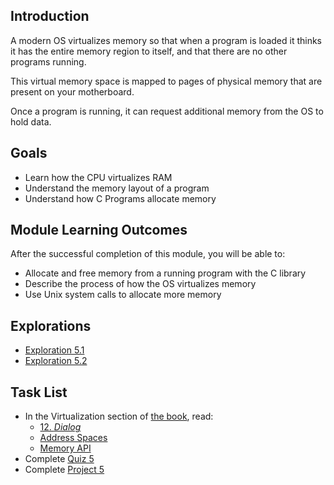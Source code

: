 ## Introduction

A modern OS virtualizes memory so that when a program is loaded it
thinks it has the entire memory region to itself, and that there are no
other programs running.

This virtual memory space is mapped to pages of physical memory that are
present on your motherboard.

Once a program is running, it can request additional memory from the OS
to hold data.

## Goals

* Learn how the CPU virtualizes RAM
* Understand the memory layout of a program
* Understand how C Programs allocate memory
  
## Module Learning Outcomes
  
After the successful completion of this module, you will be able to:

* Allocate and free memory from a running program with the C library
* Describe the process of how the OS virtualizes memory
* Use Unix system calls to allocate more memory

## Explorations

* [Exploration 5.1](https://canvas.oregonstate.edu/courses/1849663/assignments/8774395)
* [Exploration 5.2](https://canvas.oregonstate.edu/courses/1849663/assignments/8774396)

## Task List

* In the Virtualization section of [the book](https://pages.cs.wisc.edu/~remzi/OSTEP/), read:
  * [12. _Dialog_](https://pages.cs.wisc.edu/~remzi/OSTEP/dialogue-vm.pdf)
  * [Address Spaces](https://pages.cs.wisc.edu/~remzi/OSTEP/vm-intro.pdf)
  * [Memory API](https://pages.cs.wisc.edu/~remzi/OSTEP/vm-api.pdf)
* Complete [Quiz 5](https://canvas.oregonstate.edu/courses/1849663/quizzes/2758076)
* Complete [Project 5](https://canvas.oregonstate.edu/courses/1849663/assignments/8774397)
